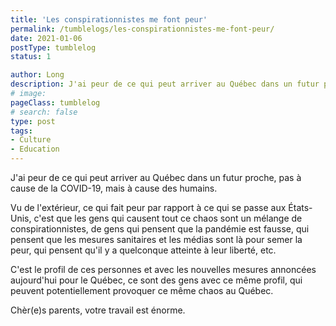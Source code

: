 ```yaml
---
title: 'Les conspirationnistes me font peur'
permalink: /tumblelogs/les-conspirationnistes-me-font-peur/
date: 2021-01-06
postType: tumblelog
status: 1

author: Long
description: J'ai peur de ce qui peut arriver au Québec dans un futur proche, pas à cause de la COVID-19, mais à cause des humains.
# image:
pageClass: tumblelog
# search: false
type: post
tags:
- Culture
- Education
---
```


J'ai peur de ce qui peut arriver au Québec dans un futur proche, pas à cause de la COVID-19, mais à cause des humains.

Vu de l'extérieur, ce qui fait peur par rapport à ce qui se passe aux États-Unis, c'est que les gens qui causent tout ce chaos sont un mélange de conspirationnistes, de gens qui pensent que la pandémie est fausse, qui pensent que les mesures sanitaires et les médias sont là pour semer la peur, qui pensent qu'il y a quelconque atteinte à leur liberté, etc.

C'est le profil de ces personnes et avec les nouvelles mesures annoncées aujourd'hui pour le Québec, ce sont des gens avec ce même profil, qui peuvent potentiellement provoquer ce même chaos au Québec.

Chèr(e)s parents, votre travail est énorme.
